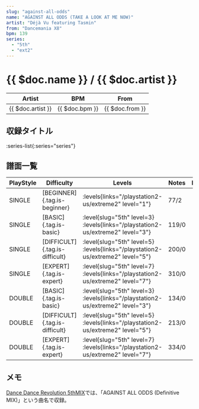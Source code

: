 ```yaml
---
slug: "against-all-odds"
name: "AGAINST ALL ODDS (TAKE A LOOK AT ME NOW)"
artist: "Déjà Vu featuring Tasmin"
from: "Dancemania X8"
bpm: 139
series:
  - "5th"
  - "ext2"
---
```


# {{ $doc.name }} / {{ $doc.artist }}

|Artist|BPM|From|
|------|---|----|
|{{ $doc.artist }}|{{ $doc.bpm }}|{{ $doc.from }}|

## 収録タイトル

:series-list{:series="series"}

## 譜面一覧

|PlayStyle|Difficulty|Levels|Notes|Movie|
|---------|----------|------|-----|-----|
|SINGLE|[BEGINNER]{.tag.is-beginner}| :levels{links="/playstation2-us/extreme2" level="1"}|77/2||
|SINGLE|[BASIC]{.tag.is-basic}|<div class="field is-grouped is-grouped-multiline"> :level{slug="5th" level=3}  :levels{links="/playstation2-us/extreme2" level="3"}</div>|119/0||
|SINGLE|[DIFFICULT]{.tag.is-difficult}|<div class="field is-grouped is-grouped-multiline"> :level{slug="5th" level=5}  :levels{links="/playstation2-us/extreme2" level="5"}</div>|200/0||
|SINGLE|[EXPERT]{.tag.is-expert}|<div class="field is-grouped is-grouped-multiline"> :level{slug="5th" level=7}  :levels{links="/playstation2-us/extreme2" level="7"}</div>|310/0||
|DOUBLE|[BASIC]{.tag.is-basic}|<div class="field is-grouped is-grouped-multiline"> :level{slug="5th" level=3}  :levels{links="/playstation2-us/extreme2" level="3"}</div>|134/0||
|DOUBLE|[DIFFICULT]{.tag.is-difficult}|<div class="field is-grouped is-grouped-multiline"> :level{slug="5th" level=5}  :levels{links="/playstation2-us/extreme2" level="5"}</div>|213/0||
|DOUBLE|[EXPERT]{.tag.is-expert}|<div class="field is-grouped is-grouped-multiline"> :level{slug="5th" level=7}  :levels{links="/playstation2-us/extreme2" level="7"}</div>|334/0||

## メモ

[Dance Dance Revolution 5thMIX](/series/5th)では、「AGAINST ALL ODDS (Definitive MIX)」という曲名で収録。
